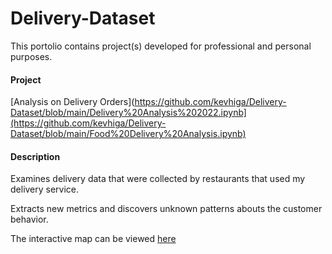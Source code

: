 # Delivery-Dataset

This portolio contains project(s) developed for professional and personal purposes.

#### Project
[Analysis on Delivery Orders](https://github.com/kevhiga/Delivery-Dataset/blob/main/Delivery%20Analysis%202022.ipynb](https://github.com/kevhiga/Delivery-Dataset/blob/main/Food%20Delivery%20Analysis.ipynb)

#### Description
Examines delivery data that were collected by restaurants that used my delivery service. 

Extracts new metrics and discovers unknown patterns abouts the customer behavior. 

The interactive map can be viewed [here]([url](http://nbviewer.org/github/kevhiga/Delivery-Dataset/blob/main/Food%20Delivery%20Analysis.ipynb))

